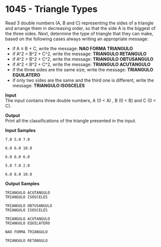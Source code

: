 # 1045 - Triangle Types

Read 3 double numbers (A, B and C) representing the sides of a triangle and arrange them in decreasing order, so that the side A is the biggest of the three sides. Next, determine the type of triangle that they can make, based on the following cases always writing an appropriate message:

- if A ≥ B + C, write the message: **NAO FORMA TRIANGULO**
- if A^2 = B^2 + C^2, write the message: **TRIANGULO RETANGULO**
- if A^2 > B^2 + C^2, write the message: **TRIANGULO OBTUSANGULO**
- if A^2 < B^2 + C^2, write the message: **TRIANGULO ACUTANGULO**
- if the three sides are the same size, write the message: **TRIANGULO EQUILATERO**
- if only two sides are the same and the third one is different, write the message: **TRIANGULO ISOSCELES**

**Input**<br>
The input contains three double numbers, A (0 < A) , B (0 < B) and C (0 < C).

**Output**<br>
Print all the classifications of the triangle presented in the input.

**Input Samples**
```
7.0 5.0 7.0
```
```   
6.0 6.0 10.0
```
```  
6.0 6.0 6.0 
```
```  
5.0 7.0 2.0
```
```   
6.0 8.0 10.0  
```

**Output Samples**
```
TRIANGULO ACUTANGULO
TRIANGULO ISOSCELES
```
``` 
TRIANGULO OBTUSANGULO
TRIANGULO ISOSCELES 
```
```
TRIANGULO ACUTANGULO
TRIANGULO EQUILATERO
```
```
NAO FORMA TRIANGULO 
```
```
TRIANGULO RETANGULO
```